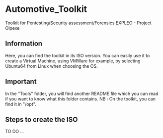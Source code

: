 # Automotive_Toolkit
Toolkit for Pentesting/Security assessment/Forensics EXPLEO - Project Olpexe

## Information

Here, you can find the toolkit in its ISO version. You can easily use it to create a Virtual Machine, using VMWare for example, by selecting Ubuntu64 from Linux when choosing the OS. 

## Important

In the "Tools" folder, you will find another README file which you can read if you want to know what this folder contains.
NB : On the toolkit, you can find it in "/opt".

## Steps to create the ISO

TO DO ...
